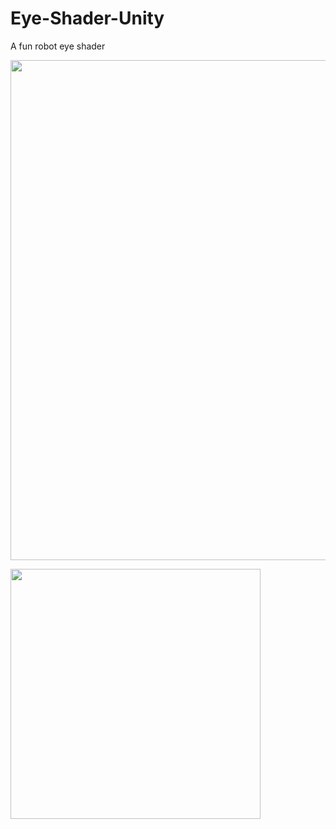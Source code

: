 # Eye-Shader-Unity
A fun robot eye shader

<p align="left">
<img src="https://dl.dropboxusercontent.com/u/642665/UseDrib.gif" width="800"/>
</p>

<p align="left">
<img src="https://dl.dropboxusercontent.com/u/642665/UseTwitter.gif" width="400"/>
</p>
